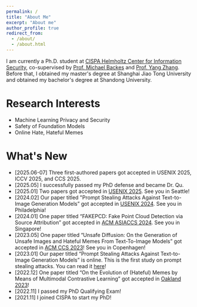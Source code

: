 ```yaml
---
permalink: /
title: "About Me"
excerpt: "About me"
author_profile: true
redirect_from: 
  - /about/
  - /about.html
---
```

I am currently a Ph.D. student at [CISPA Helmholtz Center for Information Security](https://cispa.de/en), co-supervised by [Prof. Michael Backes](https://cispa.de/en/about/director-page) and [Prof. Yang Zhang](https://yangzhangalmo.github.io/). Before that, I obtained my master's degree at Shanghai Jiao Tong University and obtained my bachelor's degree at Shandong University.

Research Interests
======
- Machine Learning Privacy and Security
- Safety of Foundation Models
- Online Hate, Hateful Memes

What's New
======
- [2025.06-07] Three first-authored papers got accepted in USENIX 2025, ICCV 2025, and CCS 2025. 
- [2025.05] I successfully passed my PhD defense and became Dr. Qu.
- [2025.01] Two papers got accepted in [USENIX 2025](https://www.usenix.org/conference/usenixsecurity25). See you in Seattle!
- [2024.02] Our paper titled "Prompt Stealing Attacks Against Text-to-Image Generation Models” got accepted in [USENIX 2024](https://www.usenix.org/conference/usenixsecurity24). See you in Philadelphia!
- [2024.01] One paper titled “FAKEPCD: Fake Point Cloud Detection via Source Attribution” got accepted in [ACM ASIACCS 2024](https://asiaccs2024.sutd.edu.sg/). See you in Singapore!
- [2023.05] One paper titled “Unsafe Diffusion: On the Generation of Unsafe Images and Hateful Memes From Text-To-Image Models” got accepted in [ACM CCS 2023](https://www.sigsac.org/ccs/CCS2023/)! See you in Copenhagen!
- [2023.01] Our paper titled “Prompt Stealing Attacks Against Text-to-Image Generation Models” is online. This is the first study on prompt stealing attacks. You can read it [here](https://arxiv.org/abs/2302.09923)!
- [2022.12] One paper titled “On the Evolution of (Hateful) Memes by Means of Multimodal Contrastive Learning” got accepted in [Oakland 2023](https://www.ieee-security.org/TC/SP2023/)!
- [2022.11] I passed my PhD Qualifying Exam!
- [2021.11] I joined CISPA to start my PhD!

